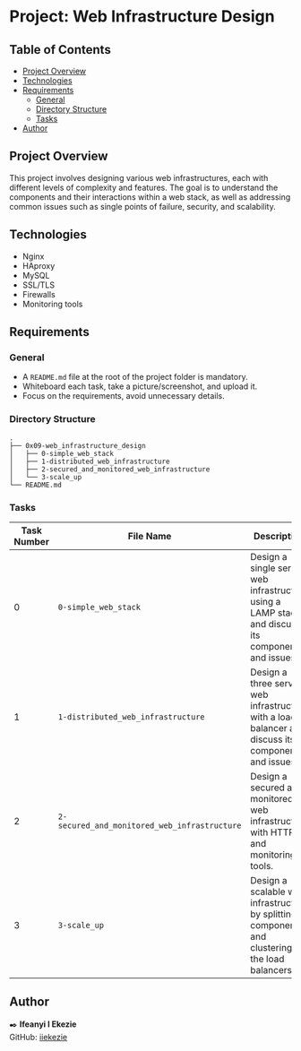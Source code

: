 # Project: Web Infrastructure Design

## Table of Contents
- [Project Overview](#project-overview)
- [Technologies](#technologies)
- [Requirements](#requirements)
  - [General](#general)
  - [Directory Structure](#directory-structure)
  - [Tasks](#tasks)
- [Author](#author)

## Project Overview
This project involves designing various web infrastructures, each with different levels of complexity and features. The goal is to understand the components and their interactions within a web stack, as well as addressing common issues such as single points of failure, security, and scalability.

## Technologies
- Nginx
- HAproxy
- MySQL
- SSL/TLS
- Firewalls
- Monitoring tools

## Requirements

### General
- A `README.md` file at the root of the project folder is mandatory.
- Whiteboard each task, take a picture/screenshot, and upload it.
- Focus on the requirements, avoid unnecessary details.

### Directory Structure
```plaintext
.
├── 0x09-web_infrastructure_design
│   ├── 0-simple_web_stack
│   ├── 1-distributed_web_infrastructure
│   ├── 2-secured_and_monitored_web_infrastructure
│   └── 3-scale_up
└── README.md
```

### Tasks

| Task Number | File Name                                  | Description                                                                                           |
|-------------|--------------------------------------------|-------------------------------------------------------------------------------------------------------|
| 0           | `0-simple_web_stack`                       | Design a single server web infrastructure using a LAMP stack and discuss its components and issues.    |
| 1           | `1-distributed_web_infrastructure`         | Design a three server web infrastructure with a load balancer and discuss its components and issues.   |
| 2           | `2-secured_and_monitored_web_infrastructure`| Design a secured and monitored web infrastructure with HTTPS and monitoring tools.                     |
| 3           | `3-scale_up`                               | Design a scalable web infrastructure by splitting components and clustering the load balancers.        |

## Author

:black_nib: **Ifeanyi I Ekezie**  
GitHub: [iiekezie](https://github.com/iiekezie)

